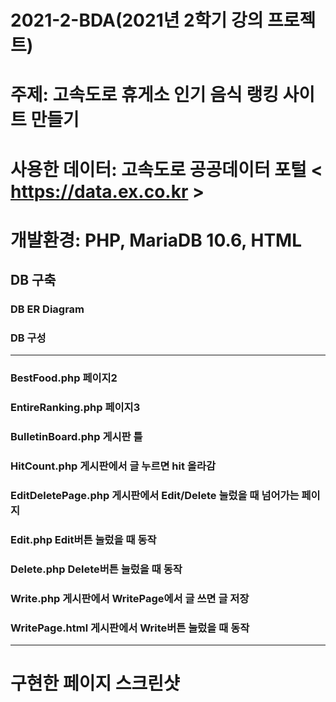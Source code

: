 # 2021-2-BDA(2021년 2학기 강의 프로젝트)
# 주제: 고속도로 휴게소 인기 음식 랭킹 사이트 만들기
# 사용한 데이터: 고속도로 공공데이터 포털 < https://data.ex.co.kr >
# 개발환경: PHP, MariaDB 10.6, HTML
## DB 구축
### DB ER Diagram
### DB 구성
***
### BestFood.php 페이지2
### EntireRanking.php 페이지3
### BulletinBoard.php 게시판 틀
### HitCount.php 게시판에서 글 누르면 hit 올라감
### EditDeletePage.php 게시판에서 Edit/Delete 눌렀을 때 넘어가는 페이지
### Edit.php Edit버튼 눌렀을 때 동작
### Delete.php Delete버튼 눌렀을 때 동작
### Write.php 게시판에서 WritePage에서 글 쓰면 글 저장
### WritePage.html 게시판에서 Write버튼 눌렀을 때 동작
***
# 구현한 페이지 스크린샷
